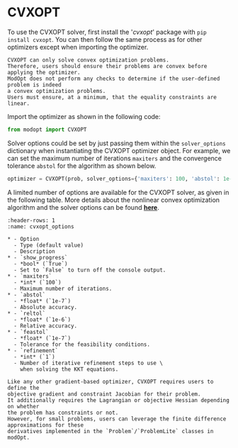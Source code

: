 # CVXOPT

To use the CVXOPT solver, first install the '*cvxopt*' package with `pip install cvxopt`.
You can then follow the same process as for other optimizers
except when importing the optimizer.

```{Warning}
CVXOPT can only solve convex optimization problems.
Therefore, users should ensure their problems are convex before applying the optimizer.
ModOpt does not perform any checks to determine if the user-defined problem is indeed
a convex optimization problems.
Users must ensure, at a minimum, that the equality constraints are linear.
```

Import the optimizer as shown in the following code:

```py
from modopt import CVXOPT
```

Solver options could be set by just passing them within the `solver_options` 
dictionary when instantiating the CVXOPT optimizer object.
For example, we can set the maximum number of iterations `maxiters` 
and the convergence tolerance `abstol` for the algorithm as shown below.
```py
optimizer = CVXOPT(prob, solver_options={'maxiters': 100, 'abstol': 1e-9})
```

A limited number of options are available for the CVXOPT solver, as given in the following table.
More details about the nonlinear convex optimization algorithm and the solver options can be found 
**[here](https://cvxopt.org/userguide/solvers.html?highlight=parameters#algorithm-parameters)**.

```{list-table} CVXOPT solver options
:header-rows: 1
:name: cvxopt_options

* - Option
  - Type (default value)
  - Description
* - `show_progress`
  - *bool* (`True`)
  - Set to `False` to turn off the console output.
* - `maxiters`
  - *int* (`100`)
  - Maximum number of iterations.
* - `abstol`
  - *float* (`1e-7`)
  - Absolute accuracy.
* - `reltol`
  - *float* (`1e-6`)
  - Relative accuracy.
* - `feastol`
  - *float* (`1e-7`)
  - Tolerance for the feasibility conditions.
* - `refinement`
  - *int* (`1`)
  - Number of iterative refinement steps to use \
    when solving the KKT equations.
```


```{Note}
Like any other gradient-based optimizer, CVXOPT requires users to define the 
objective gradient and constraint Jacobian for their problem.
It additionally requires the Lagrangian or objective Hessian depending on whether
the problem has constraints or not.
However, for small problems, users can leverage the finite difference approximations for these
derivatives implemented in the `Problem`/`ProblemLite` classes in modOpt.
```